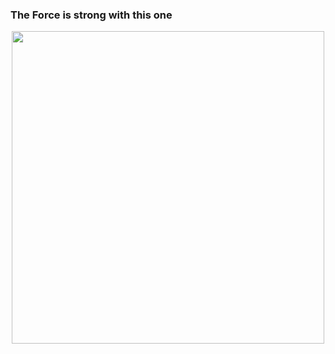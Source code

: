 ### The Force is strong with this one

<!--
**vedant11/vedant11** is a ✨ _special_ ✨ repository because its `README.md` (this file) appears on your GitHub profile.

Here are some ideas to get you started:

- 🔭 I’m currently working on ...
- 🌱 I’m currently learning ...
- 👯 I’m looking to collaborate on ...
- 🤔 I’m looking for help with ...
- 💬 Ask me about ...
- 📫 How to reach me: ...
- 😄 Pronouns: ...
- ⚡ Fun fact: ...
-->
<p align="center" width="100%">
    <img width="500" src="https://user-images.githubusercontent.com/47473330/100709456-2a423f00-33d4-11eb-8198-2001e44dd9ab.png"> 
</p>
